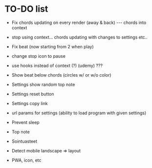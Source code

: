 # TO-DO list

- Fix chords updating on every render (away & back) --- chords into context

- stop using context... chords updating with changes to settings etc..

- Fix beat (now starting from 2 when play)

- change stop icon to pause

- use hooks instead of context (?) (udemy) ???

- Show beat below chords (circles w/ or w/o color)

- Settings show random top note

- Settings reset button

- Settings copy link

- url params for settings (ability to load program with given settings)

- Prevent sleep

- Top note

- Sointuasteet

- Detect mobile landscape => layout

- PWA, icon, etc
